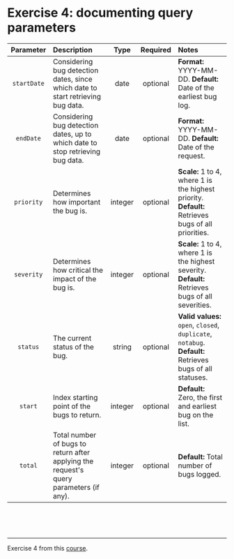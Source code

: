# Exercise 4: documenting query parameters
|Parameter|Description|Type|Required|Notes|
|:-------:|:----------|:--:|:------:|:----|
|`startDate`|Considering bug detection dates, since which date to start retrieving bug data.|date|optional|**Format:** YYYY-MM-DD. **Default:** Date of the earliest bug log.|
|`endDate`|Considering bug detection dates, up to which date to stop retrieving bug data.|date|optional|**Format:** YYYY-MM-DD. **Default:** Date of the request.|
|`priority`|Determines how important the bug is.|integer|optional|**Scale:** 1 to 4, where 1 is the highest priority. **Default:** Retrieves bugs of all priorities.|
|`severity`|Determines how critical the impact of the bug is.|integer|optional|**Scale:** 1 to 4, where 1 is the highest severity. **Default:** Retrieves bugs of all severities.|
|`status`|The current status of the bug.|string|optional|**Valid values:** `open`, `closed`, `duplicate`, `notabug`. **Default:** Retrieves bugs of all statuses.|
|`start`|Index starting point of the bugs to return.|integer|optional|**Default:** Zero, the first and earliest bug on the list.|
|`total`|Total number of bugs to return after applying the request's query parameters (if any).|integer|optional|**Default:** Total number of bugs logged.|  

<br><br><br>

***
Exercise 4 from this [course].

[course]: https://www.udemy.com/course/learn-api-technical-writing-2-rest-for-writers/
